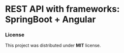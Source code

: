 # REST API with frameworks: **SpringBoot** + **Angular** 

### License

This project was distributed under **MIT** license. 
